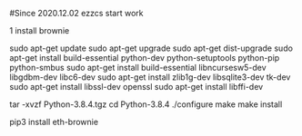 #Since 2020.12.02 ezzcs
start work

1 install  brownie

sudo apt-get update
sudo apt-get upgrade
sudo apt-get dist-upgrade
sudo apt-get install build-essential python-dev python-setuptools python-pip python-smbus
sudo apt-get install build-essential libncursesw5-dev libgdbm-dev libc6-dev
sudo apt-get install zlib1g-dev libsqlite3-dev tk-dev
sudo apt-get install libssl-dev openssl
sudo apt-get install libffi-dev

tar -xvzf Python-3.8.4.tgz
cd Python-3.8.4
./configure
make
make install

pip3 install eth-brownie
